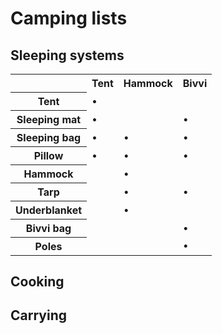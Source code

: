# Camping lists

## Sleeping systems

<table>
<tr><th></th><th>Tent</th><th>Hammock</th><th>Bivvi</th></tr>
<tr><th>Tent</th><td>•</td><td></td><td></td></tr>
<tr><th>Sleeping mat</th><td>•</td><td></td><td>•</td></tr>
<tr><th>Sleeping bag</th><td>•</td><td>•</td><td>•</td></tr>
<tr><th>Pillow</th><td>•</td><td>•</td><td>•</td></tr>
<tr><th>Hammock</th><td></td><td>•</td><td></td></tr>
<tr><th>Tarp</th><td></td><td>•</td><td>•</td></tr>
<tr><th>Underblanket</th><td></td><td>•</td><td></td></tr>
<tr><th>Bivvi bag</th><td></td><td></td><td>•</td></tr>
<tr><th>Poles</th><td></td><td></td><td>•</td></tr>
</table>

## Cooking

## Carrying